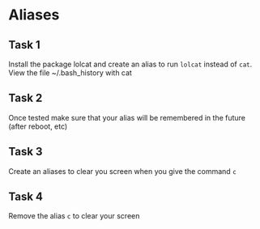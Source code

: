 # Aliases

## Task 1
Install the package lolcat and create an alias to run `lolcat` instead of `cat`. View the file ~/.bash_history with cat  

## Task 2
Once tested make sure that your alias will be remembered in the future (after reboot, etc)

## Task 3
Create an aliases to clear you screen when you give the command `c`

## Task 4
Remove the alias `c` to clear your screen

